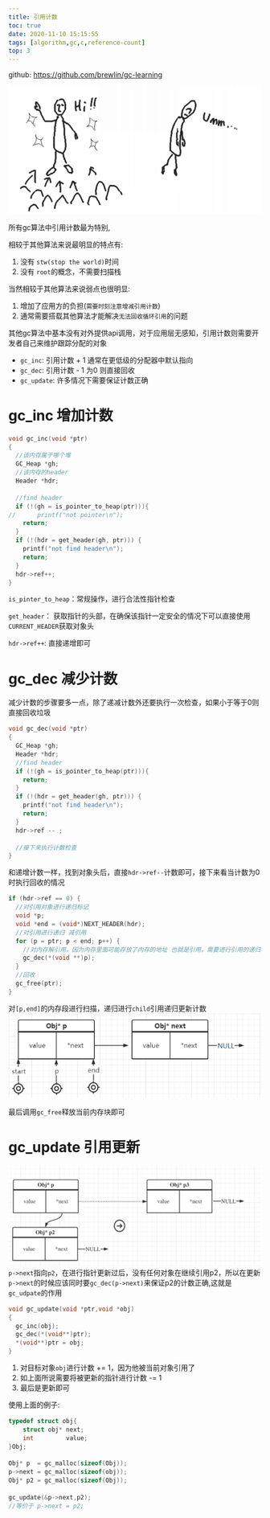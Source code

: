 ```yaml
---
title: 引用计数
toc: true
date: 2020-11-10 15:15:55
tags: [algorithm,gc,c,reference-count]
top: 3
---
```

github: https://github.com/brewlin/gc-learning

![](/images/blog/gc-learning/SZTPNPTBML.png)

所有gc算法中引用计数最为特别,

相较于其他算法来说最明显的特点有:
1. 没有 `stw(stop the world)`时间
2. 没有 `root`的概念，不需要扫描栈

当然相较于其他算法来说弱点也很明显:
1. 增加了应用方的负担(`需要时刻注意增减引用计数`)
2. 通常需要搭载其他算法才能解决`无法回收循环引用`的问题

其他gc算法中基本没有对外提供api调用，对于应用层无感知，引用计数则需要开发者自己来维护跟踪分配的对象
- `gc_inc`: 引用计数 + 1 通常在更低级的分配器中默认指向
- `gc_dec`: 引用计数 - 1 为0 则直接回收
- `gc_update`: 许多情况下需要保证计数正确

# gc_inc 增加计数

```c
void gc_inc(void *ptr)
{
  //该内存属于哪个堆
  GC_Heap *gh;
  //该内存的header
  Header *hdr;

  //find header
  if (!(gh = is_pointer_to_heap(ptr))){
//      printf("not pointer\n");
    return;
  }
  if (!(hdr = get_header(gh, ptr))) {
    printf("not find header\n");
    return;
  }
  hdr->ref++;
}
```
`is_pinter_to_heap`：常规操作，进行合法性指针检查

`get_header`： 获取指针的头部，在确保该指针一定安全的情况下可以直接使用`CURRENT_HEADER`获取对象头

`hdr->ref++`: 直接递增即可


# gc_dec 减少计数
减少计数的步骤要多一点，除了递减计数外还要执行一次检查，如果小于等于0则直接回收垃圾
```c
void gc_dec(void *ptr)
{
  GC_Heap *gh;
  Header *hdr;
  //find header
  if (!(gh = is_pointer_to_heap(ptr))){
    return;
  }
  if (!(hdr = get_header(gh, ptr))) {
    printf("not find header\n");
    return;
  }
  hdr->ref -- ;
  
  //接下来执行计数检查
}
```
和递增计数一样，找到对象头后，直接`hdr->ref--`计数即可，接下来看当计数为0时执行回收的情况
```c
if (hdr->ref == 0) {
  //对引用对象进行递归标记
  void *p;
  void *end = (void*)NEXT_HEADER(hdr);
  //对引用进行递归 减引用
  for (p = ptr; p < end; p++) {
    //对内存解引用，因为内存里面可能存放了内存的地址 也就是引用，需要进行引用的递归标记
    gc_dec(*(void **)p);
  }
  //回收
  gc_free(ptr);
}
```
对`[p,end]`的内存段进行扫描，递归进行`child`引用递归更新计数
![](/images/blog/gc-learning/PUKYKOLBFI.png)

最后调用`gc_free`释放当前内存块即可



# gc_update 引用更新
![](/images/blog/gc-learning/NWZUSIZGPI.png)
`p->next`指向`p2`，在进行指针更新过后，没有任何对象在继续引用p2，所以在更新`p->next`的时候应该同时要`gc_dec(p->next)`来保证p2的计数正确,这就是`gc_udpate`的作用


```c
void gc_update(void *ptr,void *obj)
{
  gc_inc(obj);
  gc_dec(*(void**)ptr);
  *(void**)ptr = obj;
}
```
1. 对目标对象`obj`进行计数 += 1，因为他被当前对象引用了
2. 如上面所说需要将被更新的指针进行计数 -= 1
3. 最后是更新即可

使用上面的例子:
```c
typedef struct obj{
    struct obj* next;
    int         value;
}Obj;

Obj* p  = gc_malloc(sizeof(Obj));
p->next = gc_malloc(sizeof(obj));
Obj* p2 = gc_malloc(sizeof(Obj));

gc_update(&p->next,p2);
//等价于 p->next = p2;
```
